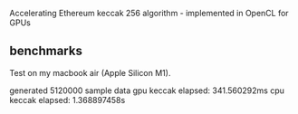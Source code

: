 Accelerating Ethereum keccak 256 algorithm - implemented in OpenCL for GPUs 

## benchmarks

Test on my macbook air (Apple Silicon M1).

generated 5120000 sample data
gpu keccak elapsed: 341.560292ms
cpu keccak elapsed: 1.368897458s
